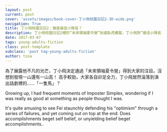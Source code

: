 ```yaml
---
layout: post
current: post
cover: 'assets/images/book-cover-丁小飛校園日記2-3D-wide.png'
navigation: True
title: 丁小飛校園日記2：誰是最佳小隊長？
description: 丁小飛校園日記2裡的“未來領袖夏令營”到處臥虎藏龍，丁小飛對“最佳小隊長”自信再受動搖！
date: 2017-03-07
tags: young-adults-fiction
class: post-template
subclass: 'post tag-young-adults-fiction'
author: tina
---
```


為了展露他不凡的光芒，丁小飛決定通過「未來領袖夏令營」得到大家的注目。沒想到發現一山還有一山高！
高手較勁，大家各自卯足全力，丁小飛居然淪落到演出話劇裡的……「一隻馬」？

Growing up, I had frequent moments of Imposter Simplex, wondering if I was really as good at something as people thought I was. 

<!--more-->

It's quite amusing to see Fei staunchly defending his "optimism" through a series of failures, and yet coming out on top at the end. Does accomplishments beget self belief, or unyielding belief beget accomplishments..


